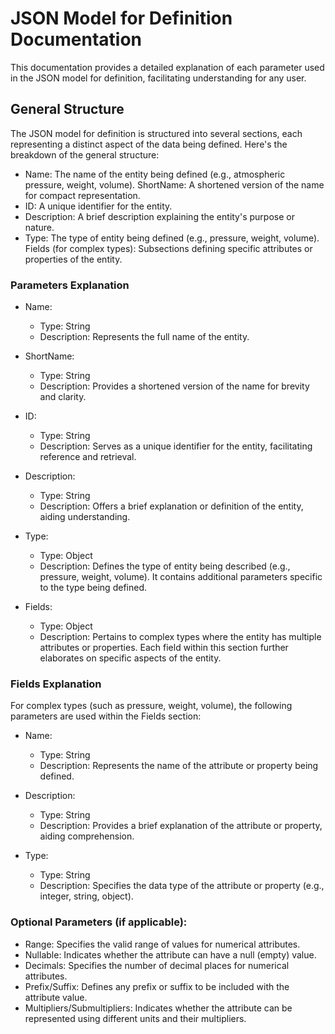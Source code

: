 # JSON Model for Definition Documentation
This documentation provides a detailed explanation of each parameter used in the JSON model for definition, facilitating understanding for any user.

## General Structure
The JSON model for definition is structured into several sections, each representing a distinct aspect of the data being defined. Here's the breakdown of the general structure:


- Name: The name of the entity being defined (e.g., atmospheric pressure, weight, volume).
ShortName: A shortened version of the name for compact representation.
- ID: A unique identifier for the entity.
- Description: A brief description explaining the entity's purpose or nature.
- Type: The type of entity being defined (e.g., pressure, weight, volume).
Fields (for complex types): Subsections defining specific attributes or properties of the entity.


### Parameters Explanation
- Name:
    - Type: String
    - Description: Represents the full name of the entity.

- ShortName:
    - Type: String
    - Description: Provides a shortened version of the name for brevity and clarity.

- ID:
    - Type: String
    - Description: Serves as a unique identifier for the entity, facilitating reference and retrieval.

- Description:
    - Type: String
    - Description: Offers a brief explanation or definition of the entity, aiding understanding.

- Type:
    - Type: Object
    - Description: Defines the type of entity being described (e.g., pressure, weight, volume). It contains additional parameters specific to the type being defined.

- Fields:
    - Type: Object
    - Description: Pertains to complex types where the entity has multiple attributes or properties. Each field within this section further elaborates on specific aspects of the entity.


### Fields Explanation
For complex types (such as pressure, weight, volume), the following parameters are used within the Fields section:

- Name:
    - Type: String
    - Description: Represents the name of the attribute or property being defined.
  
- Description:
    - Type: String
    - Description: Provides a brief explanation of the attribute or property, aiding comprehension.

- Type:

    - Type: String
    - Description: Specifies the data type of the attribute or property (e.g., integer, string, object).

### Optional Parameters (if applicable):

- Range: Specifies the valid range of values for numerical attributes.
- Nullable: Indicates whether the attribute can have a null (empty) value.
- Decimals: Specifies the number of decimal places for numerical attributes.
- Prefix/Suffix: Defines any prefix or suffix to be included with the attribute value.
- Multipliers/Submultipliers: Indicates whether the attribute can be represented using different units and their multipliers.